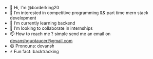 - 👋 Hi, I’m @borderking20
- 👀 I’m interested in competitive programming && part time mern stack development
- 🌱 I’m currently learning backend
- 💞️ I’m looking to collaborate in internships
- 📫 How to reach me ? simple send me an email on devanshguptaucer@gmail.com
- 😄 Pronouns: devansh
- ⚡ Fun fact: backtracking

<!---
borderking20/borderking20 is a ✨ special ✨ repository because its `README.md` (this file) appears on your GitHub profile.
You can click the Preview link to take a look at your changes.
--->
